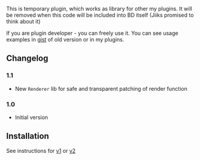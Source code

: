 This is temporary plugin, which works as library for other my plugins. It will be removed when this code will be included into BD itself (Jiiks promised to think about it)

If you are plugin developer - you can freely use it. You can see usage examples in [gist](https://gist.github.com/samogot/736dc6289c9fdb9d1f12aba253d530f5) of old version or in my plugins.

## Changelog

### 1.1
- New `Renderer` lib for safe and transparent patching of render function 

### 1.0
- Initial version

## Installation

See instructions for [v1](../../v1#installation) or [v2](../README.md#installation)
